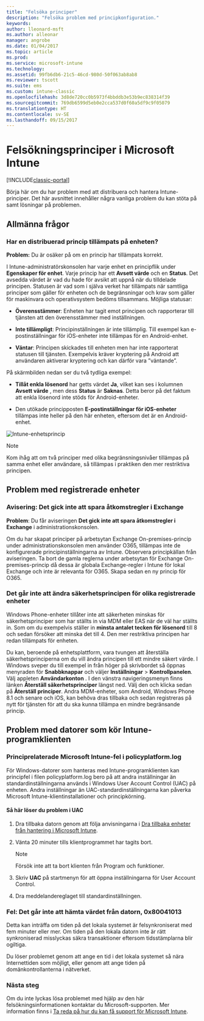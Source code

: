 ```yaml
---
title: "Felsöka principer"
description: "Felsöka problem med principkonfiguration."
keywords: 
author: lleonard-msft
ms.author: alleonar
manager: angrobe
ms.date: 01/04/2017
ms.topic: article
ms.prod: 
ms.service: microsoft-intune
ms.technology: 
ms.assetid: 99fb6db6-21c5-46cd-980d-50f063ab8ab8
ms.reviewer: tscott
ms.suite: ems
ms.custom: intune-classic
ms.openlocfilehash: 3d8de720cc0b5973f4bbddb3e53b9ec838314f39
ms.sourcegitcommit: 769db6599d5eb0e2cca537d0f60a5df9c9f05079
ms.translationtype: HT
ms.contentlocale: sv-SE
ms.lasthandoff: 09/15/2017
---
```

# <a name="troubleshoot-policies-in-microsoft-intune"></a>Felsökningsprinciper i Microsoft Intune

[!INCLUDE[classic-portal](../includes/classic-portal.md)]

Börja här om du har problem med att distribuera och hantera Intune-principer. Det här avsnittet innehåller några vanliga problem du kan stöta på samt lösningar på problemen.

## <a name="general-issues"></a>Allmänna frågor

### <a name="was-a-deployed-policy-applied-to-the-device"></a>Har en distribuerad princip tillämpats på enheten?
**Problem:** Du är osäker på om en princip har tillämpats korrekt.

I Intune-administratörskonsolen har varje enhet en principflik under **Egenskaper för enhet**. Varje princip har ett **Avsett värde** och en **Status**. Det avsedda värdet är vad du hade för avsikt att uppnå när du tilldelade principen. Statusen är vad som i själva verket har tillämpats när samtliga principer som gäller för enheten och de begränsningar och krav som gäller för maskinvara och operativsystem bedöms tillsammans. Möjliga statusar:

-   **Överensstämmer**: Enheten har tagit emot principen och rapporterar till tjänsten att den överensstämmer med inställningen.

-   **Inte tillämpligt**: Principinställningen är inte tillämplig. Till exempel kan e-postinställningar för iOS-enheter inte tillämpas för en Android-enhet.

-   **Väntar**: Principen skickades till enheten men har inte rapporterat statusen till tjänsten. Exempelvis kräver kryptering på Android att användaren aktiverar kryptering och kan därför vara ”väntande”.

På skärmbilden nedan ser du två tydliga exempel:

-   **Tillåt enkla lösenord** har getts värdet **Ja**, vilket kan ses i kolumnen **Avsett värde** , men dess **Status** är **Saknas**. Detta beror på det faktum att enkla lösenord inte stöds för Android-enheter.

-   Den utökade principposten **E-postinställningar för iOS-enheter** tillämpas inte heller på den här enheten, eftersom det är en Android-enhet.

![Intune-enhetsprincip](../media/Intune-Device-Policy-v.2.jpg)

> [!NOTE]
> Kom ihåg att om två principer med olika begränsningsnivåer tillämpas på samma enhet eller användare, så tillämpas i praktiken den mer restriktiva principen.


## <a name="issues-with-enrolled-devices"></a>Problem med registrerade enheter

### <a name="alert-saving-of-access-rules-to-exchange-has-failed"></a>Avisering: Det gick inte att spara åtkomstregler i Exchange
**Problem**: Du får aviseringen **Det gick inte att spara åtkomstregler i Exchange**  i administrationskonsolen.

Om du har skapat principer på arbetsytan Exchange On-premises-princip under administrationskonsolen men använder O365, tillämpas inte de konfigurerade principinställningarna av Intune. Observera principkällan från aviseringen.  Ta bort de gamla reglerna under arbetsytan för Exchange On-premises-princip då dessa är globala Exchange-regler i Intune för lokal Exchange och inte är relevanta för O365. Skapa sedan en ny princip för O365.

### <a name="cannot-change-security-policy-for-various-enrolled-devices"></a>Det går inte att ändra säkerhetsprincipen för olika registrerade enheter
Windows Phone-enheter tillåter inte att säkerheten minskas för säkerhetsprinciper som har ställts in via MDM eller EAS när de väl har ställts in. Som om du exempelvis ställer in **minsta antalet tecken för lösenord** till 8 och sedan försöker att minska det till 4. Den mer restriktiva principen har redan tillämpats för enheten.

Du kan, beroende på enhetsplattform, vara tvungen att återställa säkerhetsprinciperna om du vill ändra principen till ett mindre säkert värde.
I Windows sveper du till exempel in från höger på skrivbordet så öppnas menyraden för **Snabbknappar** och väljer **Inställningar** &gt; **Kontrollpanelen**.  Välj appleten **Användarkonton** .
I den vänstra navigeringsmenyn finns länken **Återställ säkerhetsprinciper** längst ned. Välj den och klicka sedan på **Återställ principer**.
Andra MDM-enheter, som Android, Windows Phone 8.1 och senare och iOS, kan behöva dras tillbaka och sedan registreras på nytt för tjänsten för att du ska kunna tillämpa en mindre begränsande princip.

## <a name="issues-with-pcs-that-run-the-intune-software-client"></a>Problem med datorer som kör Intune-programklienten

### <a name="microsoft-intune-policy-related-errors-in-policyplatformlog"></a>Principrelaterade Microsoft Intune-fel i policyplatform.log
För Windows-datorer som hanteras med Intune-programklienten kan principfel i filen policyplatform.log bero på att andra inställningar än standardinställningarna används i Windows User Account Control (UAC) på enheten. Andra inställningar än UAC-standardinställningarna kan påverka Microsoft Intune-klientinstallationer och principkörning.

#### <a name="to-resolve-uac-issues"></a>Så här löser du problem i UAC

1.  Dra tillbaka datorn genom att följa anvisningarna i [Dra tillbaka enheter från hantering i Microsoft Intune](/intune-classic/deploy-use/retire-devices-from-microsoft-intune-management).

2.  Vänta 20 minuter tills klientprogrammet har tagits bort.

    > [!NOTE]
    > Försök inte att ta bort klienten från Program och funktioner.

3.  Skriv **UAC** på startmenyn för att öppna inställningarna för User Account Control.

4.  Dra meddelandereglaget till standardinställningen.

### <a name="error-cannot-obtain-the-value-from-the-computer-0x80041013"></a>Fel: Det går inte att hämta värdet från datorn, 0x80041013
Detta kan inträffa om tiden på det lokala systemet är felsynkroniserat med fem minuter eller mer. Om tiden på den lokala datorn inte är rätt synkroniserad misslyckas säkra transaktioner eftersom tidsstämplarna blir ogiltiga.

Du löser problemet genom att ange en tid i det lokala systemet så nära Internettiden som möjligt, eller genom att ange tiden på domänkontrollanterna i nätverket.








### <a name="next-steps"></a>Nästa steg
Om du inte lyckas lösa problemet med hjälp av den här felsökningsinformationen kontaktar du Microsoft-supporten. Mer information finns i [Ta reda på hur du kan få support för Microsoft Intune](how-to-get-support-for-microsoft-intune.md).
